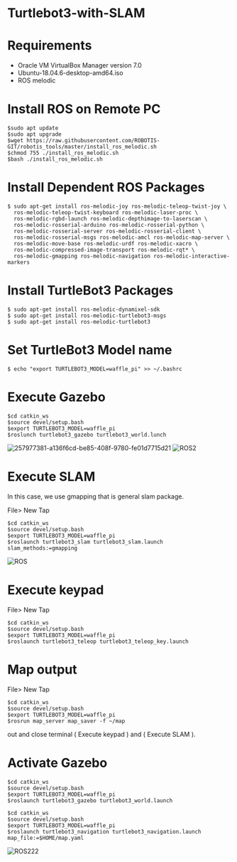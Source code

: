 # Turtlebot3-with-SLAM
# Requirements
* Oracle VM VirtualBox Manager version 7.0
* Ubuntu-18.04.6-desktop-amd64.iso
* ROS melodic
# Install ROS on Remote PC
```
$sudo apt update
$sudo apt upgrade
$wget https://raw.githubusercontent.com/ROBOTIS-GIT/robotis_tools/master/install_ros_melodic.sh
$chmod 755 ./install_ros_melodic.sh 
$bash ./install_ros_melodic.sh
```
# Install Dependent ROS Packages
```
$ sudo apt-get install ros-melodic-joy ros-melodic-teleop-twist-joy \
  ros-melodic-teleop-twist-keyboard ros-melodic-laser-proc \
  ros-melodic-rgbd-launch ros-melodic-depthimage-to-laserscan \
  ros-melodic-rosserial-arduino ros-melodic-rosserial-python \
  ros-melodic-rosserial-server ros-melodic-rosserial-client \
  ros-melodic-rosserial-msgs ros-melodic-amcl ros-melodic-map-server \
  ros-melodic-move-base ros-melodic-urdf ros-melodic-xacro \
  ros-melodic-compressed-image-transport ros-melodic-rqt* \
  ros-melodic-gmapping ros-melodic-navigation ros-melodic-interactive-markers
```
# Install TurtleBot3 Packages
```
$ sudo apt-get install ros-melodic-dynamixel-sdk
$ sudo apt-get install ros-melodic-turtlebot3-msgs
$ sudo apt-get install ros-melodic-turtlebot3
```
# Set TurtleBot3 Model name
```
$ echo "export TURTLEBOT3_MODEL=waffle_pi" >> ~/.bashrc
```
# Execute Gazebo
```
$cd catkin_ws
$source devel/setup.bash
$export TURTLEBOT3_MODEL=waffle_pi
$roslunch turtlebot3_gazebo turtlebot3_world.lunch
```
![257977381-a136f6cd-be85-408f-9780-fe01d7715d21](https://github.com/ShahadAliH/Turtlebot3-with-SLAM/assets/145300172/72e2b3cc-5123-4dfa-9669-1868c8c1d148)
![ROS2](https://github.com/ShahadAliH/Turtlebot3-with-SLAM/assets/145300172/65fab1a5-3eaa-459b-80f7-a1a608b23f75)
# Execute SLAM
In this case, we use gmapping that is general slam package.

File> New Tap
```
$cd catkin_ws
$source devel/setup.bash
$export TURTLEBOT3_MODEL=waffle_pi
$roslaunch turtlebot3_slam turtlebot3_slam.launch slam_methods:=gmapping
```
![ROS](https://github.com/ShahadAliH/Turtlebot3-with-SLAM/assets/145300172/c9c28222-d247-4a30-bed7-c3abcdb1f449)
# Execute keypad
File> New Tap
```
$cd catkin_ws
$source devel/setup.bash
$export TURTLEBOT3_MODEL=waffle_pi
$roslaunch turtlebot3_teleop turtlebot3_teleop_key.launch
```
# Map output
File> New Tap
```
$cd catkin_ws
$source devel/setup.bash
$export TURTLEBOT3_MODEL=waffle_pi
$rosrun map_server map_saver -f ~/map
```
out and close terminal ( Execute keypad ) and ( Execute SLAM ).
# Activate Gazebo
```
$cd catkin_ws
$source devel/setup.bash
$export TURTLEBOT3_MODEL=waffle_pi
$roslaunch turtlebot3_gazebo turtlebot3_world.launch
```
```
$cd catkin_ws
$source devel/setup.bash
$export TURTLEBOT3_MODEL=waffle_pi
$roslaunch turtlebot3_navigation turtlebot3_navigation.launch map_file:=$HOME/map.yaml
```
![ROS222](https://github.com/ShahadAliH/Turtlebot3-with-SLAM/assets/145300172/6d3c4e46-7f43-46f6-96d7-28d5ee05909d)
